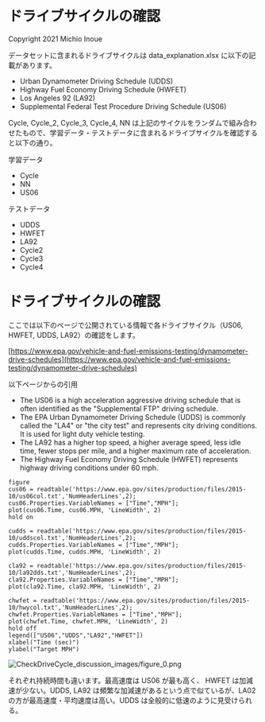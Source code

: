 # ドライブサイクルの確認
Copyright 2021 Michio Inoue

データセットに含まれるドライブサイクルは data_explanation.xlsx に以下の記載があります。

   -  Urban Dynamometer Driving Schedule (UDDS) 
   -  Highway Fuel Economy Driving Schedule (HWFET) 
   -  Los Angeles 92 (LA92) 
   -  Supplemental Federal Test Procedure Driving Schedule (US06) 

Cycle, Cycle_2, Cycle_3, Cycle_4, NN は上記のサイクルをランダムで組み合わせたもので、学習データ・テストデータに含まれるドライブサイクルを確認すると以下の通り。

学習データ

   -  Cycle 
   -  NN 
   -  US06 

テストデータ

   -  UDDS 
   -  HWFET 
   -  LA92 
   -  Cycle2 
   -  Cycle3 
   -  Cycle4 

# ドライブサイクルの確認

ここでは以下のページで公開されている情報で各ドライブサイクル（US06, HWFET, UDDS, LA92）の確認をします。

[https://www.epa.gov/vehicle-and-fuel-emissions-testing/dynamometer-drive-schedules](https://www.epa.gov/vehicle-and-fuel-emissions-testing/dynamometer-drive-schedules)

以下ページからの引用

   -  The US06 is a high acceleration aggressive driving schedule that is often identified as the "Supplemental FTP" driving schedule. 
   -  The EPA Urban Dynamometer Driving Schedule (UDDS) is commonly called the "LA4" or "the city test" and represents city driving conditions. It is used for light duty vehicle testing. 
   -  The LA92 has a higher top speed, a higher average speed, less idle time, fewer stops per mile, and a higher maximum rate of acceleration. 
   -  The Highway Fuel Economy Driving Schedule (HWFET) represents highway driving conditions under 60 mph. 

```matlab:Code
figure
cus06 = readtable('https://www.epa.gov/sites/production/files/2015-10/us06col.txt','NumHeaderLines',2);
cus06.Properties.VariableNames = ["Time","MPH"];
plot(cus06.Time, cus06.MPH, 'LineWidth', 2)
hold on

cudds = readtable('https://www.epa.gov/sites/production/files/2015-10/uddscol.txt','NumHeaderLines',2);
cudds.Properties.VariableNames = ["Time","MPH"];
plot(cudds.Time, cudds.MPH, 'LineWidth', 2)

cla92 = readtable('https://www.epa.gov/sites/production/files/2015-10/la92dds.txt','NumHeaderLines',2);
cla92.Properties.VariableNames = ["Time","MPH"];
plot(cla92.Time, cla92.MPH, 'LineWidth', 2)

chwfet = readtable('https://www.epa.gov/sites/production/files/2015-10/hwycol.txt','NumHeaderLines',2);
chwfet.Properties.VariableNames = ["Time","MPH"];
plot(chwfet.Time, chwfet.MPH, 'LineWidth', 2)
hold off
legend(["US06","UDDS","LA92","HWFET"])
xlabel("Time (sec)")
ylabel("Target MPH")
```

![CheckDriveCycle_discussion_images/figure_0.png
](./CheckDriveCycle_discussion_images/figure_0.png
)

それぞれ持続時間も違います。最高速度は US06 が最も高く、 HWFET は加減速が少ない。UDDS, LA92 は頻繁な加減速があるという点で似ているが、LA02 の方が最高速度・平均速度は高い。UDDS は全般的に低速のように見受けられる。
